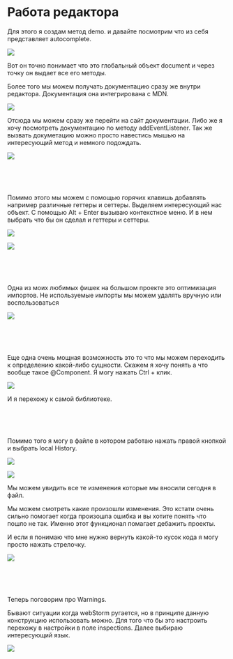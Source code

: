 # Работа редактора

Для этого я создам метод demo. и давайте посмотрим что из себя представляет autocomplete.

![](img/001.jpg)

Вот он точно понимает что это глобальный объект document и через точку он выдает все его методы.

Более того мы можем получать документацию сразу же внутри редактора. Документация она интегрирована с MDN.

![](img/002.jpg)

Отсюда мы можем сразу же перейти на сайт документации. Либо же я хочу посмотреть документацию по методу addEventListener. Так же вызвать докуметацию можно просто навестись мышью на интересующий метод и немного подождать.

![](img/003.jpg)

<br/>
<br/>
<br/>

Помимо этого мы можем с помощью горячих клавишь добавлять например различные геттеры и сеттеры. 
Выделяем интересующий нас объект. С помощью Alt + Enter вызываю контекстное меню. И в нем выбрать что бы он сделал и геттеры и сеттеры.

![](img/004.jpg)

![](img/005.jpg)

<br/>
<br/>
<br/>

Одна из моих любимых фишек на большом проекте это оптимизация импортов.
Не используемые импорты мы можем удалять вручную или воспользоваться 

![](img/006.jpg)

<br/>
<br/>
<br/>

Еще одна очень мощная возможность это то что мы можем переходить к определению какой-либо сущности. Скажем я хочу понять а что вообще такое @Component.
Я могу нажать Ctrl + клик.

![](img/007.jpg)

И я перехожу к самой библиотеке.


<br/>
<br/>
<br/>

Помимо того я могу в файле в котором работаю нажать правой кнопкой и выбрать local History.

![](img/008.jpg)

![](img/009.jpg)

Мы можем увидить все те изменения которые мы вносили сегодня в файл.

Мы можем смотреть какие произошли изменения. Это кстати очень сильно помогает когда произошла ошибка и вы хотите понять что пошло не так. Именно этот функционал помагает дебажить проекты.

И если я понимаю что мне нужно вернуть какой-то кусок кода я могу просто нажать стрелочку.

![](img/010.jpg)

<br/>
<br/>
<br/>

Теперь поговорим про Warnings.

Бывают ситуации когда webStorm ругается, но в принципе данную конструкцию использовать можно. Для того что бы это настроить перехожу в настройки в поле inspections. Далее выбираю интересующий язык.

![](img/011.jpg)

